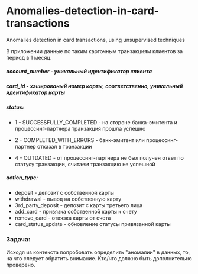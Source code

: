# Anomalies-detection-in-card-transactions
Anomalies detection in card transactions, using unsupervised techniques

В приложении данные по таким карточным транзакциям клиентов за период в 1 месяц.

##### **account_number** - уникальный идентификатор клиента

#####  **card_id** - хэшированый номер карты, соответственно, уникальный идентификатор карты
#####  **status:**
- 1 - SUCCESSFULLY_COMPLETED - на стороне банка-эмитента и процессинг-партнера транзакция прошла успешно

- 2 - COMPLETED_WITH_ERRORS - банк-эмитент или процессинг-партнер отказал в транзакции

- 4 - OUTDATED - от процессинг-партнера не был получен ответ по статусу транзакции, считаем транзакцию не успешной

#####  **action_type:**
- deposit - депозит с собственной карты
- withdrawal - вывод на собственную карту
- 3rd_party_deposit - депозит с карты третьего лица
- add_card - привязка собственной карты к счету
- remove_card - отвязка карты от счета
- card_status_update - обновление статусы привязанной карты


### Задача:
 Исходя из контекста попробовать определить "аномалии" в данных, то, на что следует обратить внимание. Кто/что должно быть дополнительно проверено.
